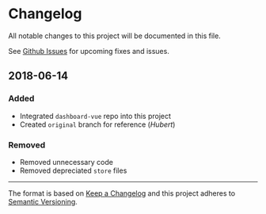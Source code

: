 # Changelog
All notable changes to this project will be documented in this file.

See [Github Issues](https://github.com/hypenotic/dash/issues) for upcoming fixes and issues.

## 2018-06-14

### Added
* Integrated `dashboard-vue` repo into this project
* Created `original` branch for reference (*Hubert*)

### Removed
* Removed unnecessary code
* Removed depreciated `store` files




***

The format is based on [Keep a Changelog](http://keepachangelog.com/en/1.0.0/)
and this project adheres to [Semantic Versioning](http://semver.org/spec/v2.0.0.html).


